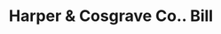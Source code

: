 ---
doi: 10.7916/D89P4CRN
date_other: '1890'
date_other_textual: 1890-1899
form: printed ephemera
genre:
- Invoices
name:
- Harper & Cosgrave Co.
object_in_context_url: https://biggert.cul.columbia.edu/items/view/ave_biggert_01346
subject_hierarchical_geographic:
- Zanesville, Ohio, United States
subject_name:
- Harper & Cosgrave Co.
title: Harper & Cosgrave Co.. Bill
sort_title: Harper & Cosgrave Co.. Bill
call_number: ave_biggert_01346
coordinates:
- 39.94611111111111,-82.01222222222222
pid: ave_biggert_01346
identifiers: ave_biggert_01346
thumbnail: https://derivativo-1.library.columbia.edu/iiif/2/ldpd:343164/full/!256,256/0/native.jpg
permalink: "/items/ave_biggert_01346/"
layout: iiif-image-page
---